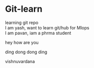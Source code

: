 # Git-learn
learning git repo
<br>
I am yash, want to learn git/hub for Mlops
<br>
I am pavan, iam a phrma student

hey how are you

ding dong dong ding

vishnuvardana

